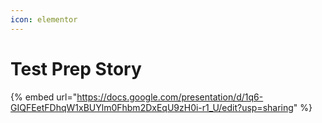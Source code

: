 ```yaml
---
icon: elementor
---
```


# Test Prep Story



{% embed url="https://docs.google.com/presentation/d/1q6-GIQFEetFDhqW1xBUYlm0Fhbm2DxEqU9zH0i-r1_U/edit?usp=sharing" %}
